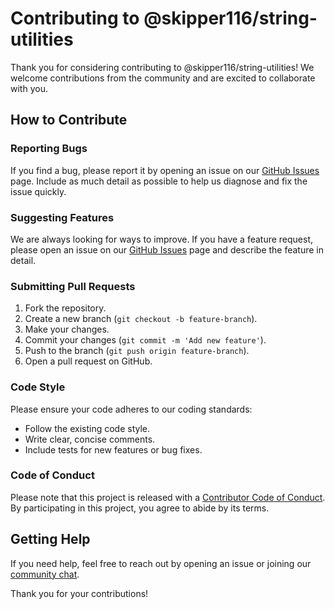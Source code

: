 # Contributing to @skipper116/string-utilities

Thank you for considering contributing to @skipper116/string-utilities! We welcome contributions from the community and are excited to collaborate with you.

## How to Contribute

### Reporting Bugs

If you find a bug, please report it by opening an issue on our [GitHub Issues](https://github.com/your-repo/string-utilities/issues) page. Include as much detail as possible to help us diagnose and fix the issue quickly.

### Suggesting Features

We are always looking for ways to improve. If you have a feature request, please open an issue on our [GitHub Issues](https://github.com/your-repo/string-utilities/issues) page and describe the feature in detail.

### Submitting Pull Requests

1. Fork the repository.
2. Create a new branch (`git checkout -b feature-branch`).
3. Make your changes.
4. Commit your changes (`git commit -m 'Add new feature'`).
5. Push to the branch (`git push origin feature-branch`).
6. Open a pull request on GitHub.

### Code Style

Please ensure your code adheres to our coding standards:
- Follow the existing code style.
- Write clear, concise comments.
- Include tests for new features or bug fixes.

### Code of Conduct

Please note that this project is released with a [Contributor Code of Conduct](CODE_OF_CONDUCT.md). By participating in this project, you agree to abide by its terms.

## Getting Help

If you need help, feel free to reach out by opening an issue or joining our [community chat](https://gitter.im/your-repo/string-utilities).

Thank you for your contributions!
